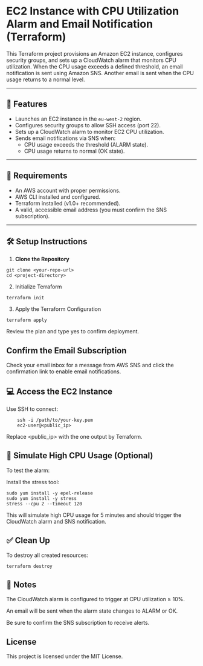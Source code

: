 # EC2 Instance with CPU Utilization Alarm and Email Notification (Terraform)

This Terraform project provisions an Amazon EC2 instance, configures security groups, and sets up a CloudWatch alarm that monitors CPU utilization. When the CPU usage exceeds a defined threshold, an email notification is sent using Amazon SNS. Another email is sent when the CPU usage returns to a normal level.

---

## 🚀 Features

- Launches an EC2 instance in the `eu-west-2` region.
- Configures security groups to allow SSH access (port 22).
- Sets up a CloudWatch alarm to monitor EC2 CPU utilization.
- Sends email notifications via SNS when:
  - CPU usage exceeds the threshold (ALARM state).
  - CPU usage returns to normal (OK state).

---

## 🧾 Requirements

- An AWS account with proper permissions.
- AWS CLI installed and configured.
- Terraform installed (v1.0+ recommended).
- A valid, accessible email address (you must confirm the SNS subscription).

---

## 🛠️ Setup Instructions

1. **Clone the Repository**

```
git clone <your-repo-url>
cd <project-directory>
 ```

2. Initialize Terraform

```
terraform init
```

3. Apply the Terraform Configuration

```
terraform apply
```

Review the plan and type yes to confirm deployment.

## Confirm the Email Subscription

Check your email inbox for a message from AWS SNS and click the confirmation link to enable email notifications.

## 💻 Access the EC2 Instance
Use SSH to connect:

```
    ssh -i /path/to/your-key.pem 
    ec2-user@<public_ip>
```
Replace <public_ip> with the one output by Terraform.

## 🔄 Simulate High CPU Usage (Optional)
To test the alarm:

Install the stress tool:

```
sudo yum install -y epel-release
sudo yum install -y stress
stress --cpu 2 --timeout 120
```

This will simulate high CPU usage for 5 minutes and should trigger the CloudWatch alarm and SNS notification.

## ✅ Clean Up
To destroy all created resources:

```
terraform destroy
```


## 📝 Notes
The CloudWatch alarm is configured to trigger at CPU utilization ≥ 10%.

An email will be sent when the alarm state changes to ALARM or OK.

Be sure to confirm the SNS subscription to receive alerts.

## License

This project is licensed under the MIT License.
